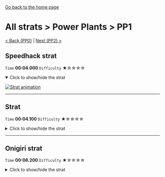 [Go back to the home page](https://github.com/Doublevil/scbspeedrun)

# All strats > Power Plants > PP1

[< Back (PP0)](https://github.com/Doublevil/scbspeedrun/blob/main/levels/all_lvl/pp/PP0.md) | [Next (PP2) >](https://github.com/Doublevil/scbspeedrun/blob/main/levels/all_lvl/pp/PP2.md)

## Speedhack strat

`Time` **00:04.000** `Difficulty` ★☆☆☆☆
<details open>
  <summary>Click to show/hide the strat</summary>

  [![Strat animation](https://github.com/Doublevil/scbspeedrun/blob/main/media/levels/pp/PP1_S_Strat.webp)](https://github.com/Doublevil/scbspeedrun/blob/main/media/levels/pp/PP1_S_Strat.mp4?raw=true)
</details>

---
## Strat

`Time` **00:04.100** `Difficulty` ★☆☆☆☆
<details>
  <summary>Click to show/hide the strat</summary>

  [![Strat animation](https://github.com/Doublevil/scbspeedrun/blob/main/media/levels/pp/PP1_Strat.webp)](https://github.com/Doublevil/scbspeedrun/blob/main/media/levels/pp/PP1_Strat.mp4?raw=true)
</details>

---
## Onigiri strat

`Time` **00:08.200** `Difficulty` ★☆☆☆☆
<details>
  <summary>Click to show/hide the strat</summary>

  [![Strat animation](https://github.com/Doublevil/scbspeedrun/blob/main/media/levels/pp/PP1_OnigiriStrat.webp)](https://github.com/Doublevil/scbspeedrun/blob/main/media/levels/pp/PP1_OnigiriStrat.mp4?raw=true)
</details>
